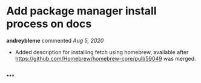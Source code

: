 # Add package manager install process on docs

**andreybleme** commented *Aug 5, 2020*

- Added description for installing fetch using homebrew, available after https://github.com/Homebrew/homebrew-core/pull/59049 was merged.
<br />
***



